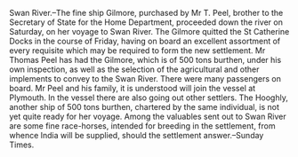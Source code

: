   Swan River.–The fine ship Gilmore, purchased by Mr T. Peel, brother to the Secretary of State for the Home Department, proceeded down the river on Saturday, on her voyage to Swan River. The Gilmore quitted the St Catherine Docks in the course of Friday, having on board an excellent assortment of every requisite which may be required to form the new settlement. Mr Thomas Peel has had the Gilmore, which is of 500 tons burthen, under his own inspection, as well as the selection of the agricultural and other implements to convey to the Swan River. There were many passengers on board. Mr Peel and his family, it is understood will join the vessel at Plymouth. In the vessel there are also going out other settlers. The Hooghly, another ship of 500 tons burthen, chartered by the same individual, is not yet quite ready for her voyage. Among the valuables sent out to Swan River are some fine race-horses, intended for breeding in the settlement, from whence India will be supplied, should the settlement answer.–Sunday Times.  